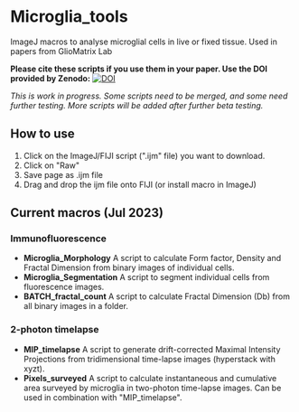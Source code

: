 # Microglia_tools
ImageJ macros to analyse microglial cells in live or fixed tissue. Used in papers from GlioMatrix Lab

**Please cite these scripts if you use them in your paper. Use the DOI provided by Zenodo:**
[![DOI](https://zenodo.org/badge/341842086.svg)](https://zenodo.org/badge/latestdoi/341842086)

*This is work in progress. Some scripts need to be merged, and some need further testing. More scripts will be added after further beta testing.*

## How to use
1. Click on the ImageJ/FIJI script (".ijm" file) you want to download.
2. Click on "Raw"
3. Save page as .ijm file
4. Drag and drop the ijm file onto FIJI (or install macro in ImageJ)

## Current macros (Jul 2023)
### Immunofluorescence
- **Microglia_Morphology**  A script to calculate Form factor, Density and Fractal Dimension from binary images of individual cells.
- **Microglia_Segmentation**  A script to segment individual cells from fluorescence images.
- **BATCH_fractal_count**  A script to calculate Fractal Dimension (Db) from all binary images in a folder.
### 2-photon timelapse
- **MIP_timelapse**  A script to generate drift-corrected Maximal Intensity Projections from tridimensional time-lapse images (hyperstack with xyzt).
- **Pixels_surveyed**  A script to calculate instantaneous and cumulative area surveyed by microglia in two-photon time-lapse images. Can be used in combination with "MIP_timelapse".

